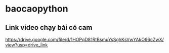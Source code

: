 # baocaopython
## Link video chạy bài có cam
https://drive.google.com/file/d/1HOPqD81RtBsmuYsSghKsVwYAkO96cZwX/view?usp=drive_link
